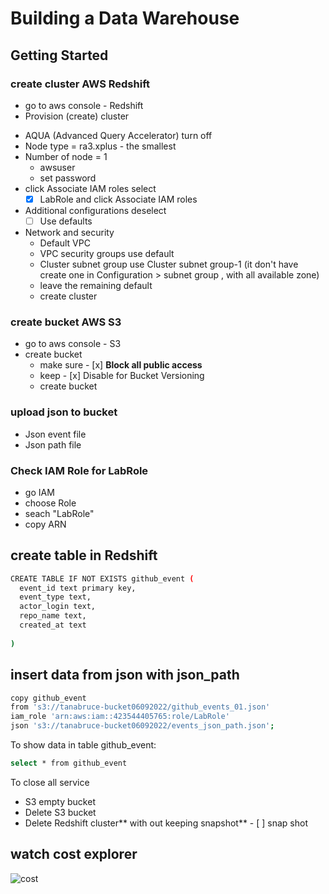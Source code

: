 # Building a Data Warehouse

## Getting Started
### create cluster AWS Redshift
* go to aws console - Redshift 
* Provision (create) cluster

- AQUA (Advanced Query Accelerator) turn off
- Node type = ra3.xplus  - the smallest
- Number of node = 1
  - awsuser
  - set password
- click Associate IAM roles select 
   - [x] LabRole and click Associate IAM roles
- Additional configurations deselect 
   - [ ] Use defaults
- Network and security
  - Default VPC
  - VPC security groups use default
  - Cluster subnet group use Cluster subnet group-1 (it don't have create one in Configuration > subnet group , with all available zone)
  - leave the remaining default
  - create cluster

### create bucket AWS S3
* go to aws console - S3 
* create bucket
  - make sure - [x] **Block all public access** 
  - keep - [x] Disable for Bucket Versioning
  - create bucket
### upload json to bucket
* Json event file
* Json path file

### Check IAM Role for LabRole
* go IAM
* choose Role
* seach "LabRole"
* copy ARN



## create table in Redshift

```sh
CREATE TABLE IF NOT EXISTS github_event (
  event_id text primary key,
  event_type text,
  actor_login text,
  repo_name text,
  created_at text
  
)
```


## insert data from json with json_path

```sh
copy github_event
from 's3://tanabruce-bucket06092022/github_events_01.json'
iam_role 'arn:aws:iam::423544405765:role/LabRole' 
json 's3://tanabruce-bucket06092022/events_json_path.json';
```

To show data in table github_event:

```sh
select * from github_event
```

To close all service
- S3 empty bucket
- Delete S3 bucket
- Delete Redshift cluster** with out keeping snapshot** - [ ] snap shot 





## watch cost explorer

![cost](resources/redshift_cost1.jpg)
